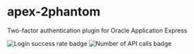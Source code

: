 apex-2phantom
=============

Two-factor authentication plugin for Oracle Application Express

<img src="https://apex.oracle.com/pls/apex/navratil/svg/simulator/Logins" alt="Login success rate badge">

<img src="https://apex.oracle.com/pls/apex/navratil/svg/counter/" alt="Number of API calls badge">
